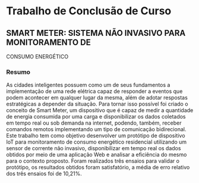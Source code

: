 # Trabalho de Conclusão de Curso

## SMART METER: SISTEMA NÃO INVASIVO PARA MONITORAMENTO DE
CONSUMO ENERGÉTICO

### Resumo
As cidades inteligentes possuem como um de seus fundamentos a implementação de uma rede
elétrica capaz de responder a eventos que podem acontecer em qualquer lugar da mesma, além
de adotar respostas estratégicas a depender da situação. Para tornar isso possível foi criado
o conceito de Smart Meter, um dispositivo que é capaz de medir a quantidade de energia
consumida por uma carga e disponibilizar os dados coletados em tempo real ou sob demanda na
internet, podendo, também, receber comandos remotos implementando um tipo de comunicação
bidirecional. Este trabalho tem como objetivo desenvolver um protótipo de dispositivo IoT para
monitoramento de consumo energético residencial utilizando um sensor de corrente não invasivo,
disponibilizar em tempo real os dados obtidos por meio de uma aplicação Web e analisar a
eficiência do mesmo para o contexto proposto. Foram realizados três ensaios para validar o
protótipo, os resultados obtidos foram satisfatório, a média de erro relativo dos três ensaios foi
de 10,21%.
